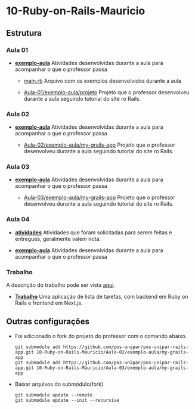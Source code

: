 # 10-Ruby-on-Rails-Mauricio

## Estrutura

### Aula 01

- [**exemplo-aula**](./Aula-01/exemplo-aula/)
    Atividades desenvolvidas durante a aula para acompanhar o que o professor passa

    - [main.rb](./Aula-01/exemplo-aula/main.rb)
        Arquivo com os exemplos desenvolvidos durante a aula

    - [Aula-01/exemplo-aula/projeto](./Aula-01/exemplo-aula/projeto)
        Projeto que o professor desenvolveu durante a aula seguindo tutorial do site ro Rails.

### Aula 02

- [**exemplo-aula**](./Aula-02/exemplo-aula/)
    Atividades desenvolvidas durante a aula para acompanhar o que o professor passa

    - [Aula-02/exemplo-aula/my-grails-app](./Aula-01/exemplo-aula/my-grails-app)
        Projeto que o professor desenvolveu durante a aula seguindo tutorial do site ro Rails.

### Aula 03

- [**exemplo-aula**](./Aula-03/exemplo-aula/)
    Atividades desenvolvidas durante a aula para acompanhar o que o professor passa

    - [Aula-03/exemplo-aula/my-grails-app](./Aula-01/exemplo-aula/my-grails-app)
        Projeto que o professor desenvolveu durante a aula seguindo tutorial do site ro Rails.

### Aula 04

- [**atividades**](./Aula-04/atividades/)
Atividades que foram solicitadas para serem feitas e entregues, geralmente valem nota.

- [**exemplo-aula**](./Aula-04/exemplo-aula/)
    Atividades desenvolvidas durante a aula para acompanhar o que o professor passa

### Trabalho

A descrição do trabalho pode ser vista [aqui](https://pos-unipar.github.io/docs/ruby-on-rails/#trabalho-final).

- [**Trabalho**](./Trabalho/)
    Uma aplicação de lista de tarefas, com backend em Ruby on Rails e frontend em Next.js.

## Outras configurações

- Foi adicionado o fork do projeto do professor com o comando abaixo.  
    ```
    git submodule add https://github.com/pos-unipar/pos-unipar-rails-app.git 10-Ruby-on-Rails-Mauricio/Aula-02/exemplo-aula/my-grails-app
    git submodule add https://github.com/pos-unipar/pos-unipar-rails-app.git 10-Ruby-on-Rails-Mauricio/Aula-03/exemplo-aula/my-grails-app
    ```

- Baixar arquivos do submódulo(fork)
    ```
    git submodule update --remote
    git submodule update --init --recursive
    ```